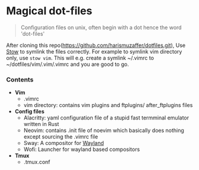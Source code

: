 # Magical dot-files

> Configuration files on unix, often begin with a dot hence the word 'dot-files'

After cloning this repo(https://github.com/harismuzaffer/dotfiles.git), Use [Stow](https://www.gnu.org/software/stow/) to symlink the files correctly.
For example to symlink vim directory only, use `stow vim`. This will e.g. create a symlink ~/.vimrc to ~/dotfiles/vim/.vim/.vimrc and you are good to go. 

### Contents
- **Vim**
  - .vimrc
  - vim directory: contains vim plugins and ftplugins/ after_ftplugins files
- **Config files**
  - Alacritty: yaml configuration file of a stupid fast termminal emulator written in Rust
  - Neovim: contains .init file of noevim which basically does nothing except sourcing the .vimrc file
  - Sway: A compositor for [Wayland](https://wiki.archlinux.org/index.php/Sway)
  - Wofi: Launcher for wayland based compositors
- **Tmux**
  - .tmux.conf



